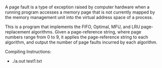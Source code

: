 A page fault is a type of exception raised by computer hardware when a running program accesses a memory page that is not currently mapped by the memory management unit into the virtual address space of a process.

This is a program that implements the FIFO, Optimal, MFU, and LRU page-replacement algorithms. Given a page-reference string, where page numbers range from 0 to 9, it applies the page-reference string to each algorithm, and output the number of page faults incurred by each algorithm.

Compiling Instructions:
- ./a.out test1.txt 
